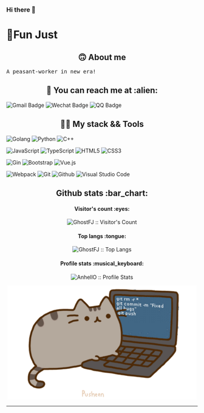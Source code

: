 ### Hi there 👋

<!--
**GhostFJ/GhostFJ** is a ✨ _special_ ✨ repository because its `README.md` (this file) appears on your GitHub profile.

Here are some ideas to get you started:

- 🔭 I’m currently working on ...
- 🌱 I’m currently learning ...
- 👯 I’m looking to collaborate on ...
- 🤔 I’m looking for help with ...
- 💬 Ask me about ...
- 📫 How to reach me: ...
- 😄 Pronouns: ...
- ⚡ Fun fact: ...
-->
# 👻Fun Just

<h2 align="center"> 🙃 About me </h2>
<pre>
A peasant-worker in new era!
</pre>


<h2 align="center"> 📧 You can reach me at :alien: </h2>

![Gmail Badge](https://img.shields.io/badge/-jianfang911@gmail.com-c14438?style=flat-square&logo=Gmail&logoColor=white)
![Wechat Badge](https://img.shields.io/badge/-funjust-7BB32E?style=flat-square&logo=wechat&logoColor=white)
![QQ Badge](https://img.shields.io/badge/-1326646131-3563d5?style=flat-square&logo=Tencent-QQ)

<h2 align="center"> 👨‍💻 My stack && Tools </h2>

![Golang](https://img.shields.io/badge/-Golang-blue?style=flat-square&logo=go)
![Python](https://img.shields.io/badge/-Python-yellow?style=flat&logo=python)
![C++](https://img.shields.io/badge/-C++-333333?style=flat&logo=C%2B%2B&logoColor=00599C)

![JavaScript](https://img.shields.io/badge/-JavaScript-333?style=flat-square&logo=javascript)
![TypeScript](https://img.shields.io/badge/-TypeScript-005aCC?style=flat-square&logo=typescript)
![HTML5](https://img.shields.io/badge/-HTML5-E34F26?style=flat-square&logo=html5&logoColor=white)
![CSS3](https://img.shields.io/badge/-CSS3-1572B6?style=flat-square&logo=css3)

![Gin](https://img.shields.io/badge/-Gin-50527C?style=flat-square&logo=go)
![Bootstrap](https://img.shields.io/badge/-Bootstrap-563D7C?style=flat-square&logo=bootstrap)
![Vue.js](https://img.shields.io/badge/-Vuejs-4FC08D?style=flat-square&logo=vue.js&logoColor=white)

![Webpack](https://img.shields.io/badge/-Webpack-8DD6F9?style=flat-square&logo=Webpack&logoColor=gray)
![Git](https://img.shields.io/badge/-Git-F05032?style=flat-square&logo=git&logoColor=white)
![Github](https://img.shields.io/badge/-Github-FCA121?style=flat-square&logo=github)
![Visual Studio Code](https://img.shields.io/badge/-VSCode-007ACC?style=flat-square&logo=visual-studio-code&logoColor=white)


<h2 align="center">Github stats :bar_chart:</h2>

<h4 align="center">Visitor's count :eyes:</h4>

<p align="center"><img src="https://profile-counter.glitch.me/{GhostFJ}/count.svg" alt="GhostFJ :: Visitor's Count" /></p>

<h4 align="center">Top langs :tongue:</h4>

<p align="center"><img src="https://github-readme-stats.vercel.app/api/top-langs/?username=GhostFJ&langs_count=10&theme=tokyonight&layout=compact" alt="GhostFJ :: Top Langs" /></p>

<h4 align="center">Profile stats :musical_keyboard:</h4>

<p align="center"><img src="https://github-readme-stats.vercel.app/api?username=GhostFJ&show_icons=true&theme=synthwave" alt="AnhellO :: Profile Stats" /></p>

<p align="center"><img src="https://github.com/GhostFJ/GhostFJ/blob/main/pusheencode.gif?raw=true" alt="Synthwave" height="300" width="500"></p>


---


